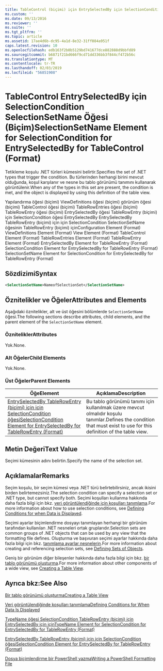 ```yaml
---
title: TableControl (biçimi) için EntrySelectedBy için SelectionCondition için SelectionSetName öğesi | Microsoft Docs
ms.custom: ''
ms.date: 09/13/2016
ms.reviewer: ''
ms.suite: ''
ms.tgt_pltfrm: ''
ms.topic: article
ms.assetid: 17ae4d6b-dc95-4a1d-8e32-31ff084a951f
caps.latest.revision: 10
ms.openlocfilehash: edb163f2b0b5129bd741677dce882888d9bbfd89
ms.sourcegitcommit: b6871f21bd666f9cd71dd336bb3f844cf472b56c
ms.translationtype: MT
ms.contentlocale: tr-TR
ms.lasthandoff: 02/03/2019
ms.locfileid: "56851908"
---
```

# <a name="selectionsetname-element-for-selectioncondition-for-entryselectedby-for-tablecontrol-format"></a><span data-ttu-id="60b93-102">TableControl EntrySelectedBy için SelectionCondition SelectionSetName Öğesi (Biçim)</span><span class="sxs-lookup"><span data-stu-id="60b93-102">SelectionSetName Element for SelectionCondition for EntrySelectedBy for TableControl (Format)</span></span>

<span data-ttu-id="60b93-103">Tetikleme koşulu .NET türleri kümesini belirtir.</span><span class="sxs-lookup"><span data-stu-id="60b93-103">Specifies the set of .NET types that trigger the condition.</span></span> <span data-ttu-id="60b93-104">Bu türlerinden herhangi birini mevcut olduğunda, koşul karşılanır ve nesne bu tablo görünümü tanımını kullanarak görüntülenir.</span><span class="sxs-lookup"><span data-stu-id="60b93-104">When any of the types in this set are present, the condition is met, and the object is displayed by using this definition of the table view.</span></span>

<span data-ttu-id="60b93-105">Yapılandırma öğesi (biçimi) ViewDefinitions öğesi (biçimi) görünüm öğesi (biçimi) TableControl öğesi (biçimi) TableRowEntries öğesi (biçimi) TableRowEntry öğesi (biçimi) EntrySelectedBy öğesi TableRowEntry (biçimi) için SelectionCondition öğesi EntrySelectedBy EntrySelectedBy TableRowEntry (biçimi) için için SelectionCondition SelectionSetName öğesinin TableRowEntry (biçimi) için</span><span class="sxs-lookup"><span data-stu-id="60b93-105">Configuration Element (Format) ViewDefinitions Element (Format) View Element (Format) TableControl Element (Format) TableRowEntries Element (Format) TableRowEntry Element (Format) EntrySelectedBy Element for TableRowEntry (Format) SelectionCondition Element for EntrySelectedBy for TableRowEntry (Format) SelectionSetName Element for SelectionCondition for EntrySelectedBy for TableRowEntry (Format)</span></span>

## <a name="syntax"></a><span data-ttu-id="60b93-106">Sözdizimi</span><span class="sxs-lookup"><span data-stu-id="60b93-106">Syntax</span></span>

```xml
<SelectionSetName>NameofSelectionSet</SelectionSetName>
```

## <a name="attributes-and-elements"></a><span data-ttu-id="60b93-107">Öznitelikler ve Öğeler</span><span class="sxs-lookup"><span data-stu-id="60b93-107">Attributes and Elements</span></span>

<span data-ttu-id="60b93-108">Aşağıdaki öznitelikler, alt ve üst öğesini bölümlerde `SelectionSetName` öğesi.</span><span class="sxs-lookup"><span data-stu-id="60b93-108">The following sections describe attributes, child elements, and the parent element of the `SelectionSetName` element.</span></span>

### <a name="attributes"></a><span data-ttu-id="60b93-109">Öznitelikler</span><span class="sxs-lookup"><span data-stu-id="60b93-109">Attributes</span></span>

<span data-ttu-id="60b93-110">Yok.</span><span class="sxs-lookup"><span data-stu-id="60b93-110">None.</span></span>

### <a name="child-elements"></a><span data-ttu-id="60b93-111">Alt Öğeler</span><span class="sxs-lookup"><span data-stu-id="60b93-111">Child Elements</span></span>

<span data-ttu-id="60b93-112">Yok.</span><span class="sxs-lookup"><span data-stu-id="60b93-112">None.</span></span>

### <a name="parent-elements"></a><span data-ttu-id="60b93-113">Üst Öğeler</span><span class="sxs-lookup"><span data-stu-id="60b93-113">Parent Elements</span></span>

|<span data-ttu-id="60b93-114">Öğe</span><span class="sxs-lookup"><span data-stu-id="60b93-114">Element</span></span>|<span data-ttu-id="60b93-115">Açıklama</span><span class="sxs-lookup"><span data-stu-id="60b93-115">Description</span></span>|
|-------------|-----------------|
|[<span data-ttu-id="60b93-116">EntrySelectedBy TableRowEntry (biçimi) için için SelectionCondition öğesi</span><span class="sxs-lookup"><span data-stu-id="60b93-116">SelectionCondition Element for EntrySelectedBy for TableRowEntry (Format)</span></span>](./selectioncondition-element-for-entryselectedby-for-tablecontrol-format.md)|<span data-ttu-id="60b93-117">Bu tablo görünümü tanımı için kullanılmak üzere mevcut olmalıdır koşulu tanımlar.</span><span class="sxs-lookup"><span data-stu-id="60b93-117">Defines the condition that must exist to use for this definition of the table view.</span></span>|

## <a name="text-value"></a><span data-ttu-id="60b93-118">Metin Değeri</span><span class="sxs-lookup"><span data-stu-id="60b93-118">Text Value</span></span>

<span data-ttu-id="60b93-119">Seçimi kümesinin adını belirtin.</span><span class="sxs-lookup"><span data-stu-id="60b93-119">Specify the name of the selection set.</span></span>

## <a name="remarks"></a><span data-ttu-id="60b93-120">Açıklamalar</span><span class="sxs-lookup"><span data-stu-id="60b93-120">Remarks</span></span>

<span data-ttu-id="60b93-121">Seçim koşulu, bir seçim kümesi veya .NET türü belirtebilirsiniz, ancak ikisini birden belirtemezsiniz.</span><span class="sxs-lookup"><span data-stu-id="60b93-121">The selection condition can specify a selection set or .NET type, but cannot specify both.</span></span> <span data-ttu-id="60b93-122">Seçimi koşulları kullanma hakkında daha fazla bilgi için bkz. [veri görüntülendiğinde için koşulları tanımlama](./defining-conditions-for-displaying-data.md).</span><span class="sxs-lookup"><span data-stu-id="60b93-122">For more information about how to use selection conditions, see [Defining Conditions for when Data is Displayed](./defining-conditions-for-displaying-data.md).</span></span>

<span data-ttu-id="60b93-123">Seçimi ayarlar biçimlendirme dosyayı tanımlayan herhangi bir görünüm tarafından kullanılan .NET nesneleri ortak gruplarıdır.</span><span class="sxs-lookup"><span data-stu-id="60b93-123">Selection sets are common groups of .NET objects that can be used by any view that the formatting file defines.</span></span> <span data-ttu-id="60b93-124">Oluşturma ve başvuran seçimi ayarlar hakkında daha fazla bilgi için bkz. [tanımlama ayarlar nesnelerin](./defining-selection-sets.md).</span><span class="sxs-lookup"><span data-stu-id="60b93-124">For more information about creating and referencing selection sets, see [Defining Sets of Objects](./defining-selection-sets.md).</span></span>

<span data-ttu-id="60b93-125">Geniş bir görünüm diğer bileşenler hakkında daha fazla bilgi için bkz. [bir tablo görünümü oluşturma](./creating-a-table-view.md).</span><span class="sxs-lookup"><span data-stu-id="60b93-125">For more information about other components of a wide view, see [Creating a Table View](./creating-a-table-view.md).</span></span>

## <a name="see-also"></a><span data-ttu-id="60b93-126">Ayrıca bkz:</span><span class="sxs-lookup"><span data-stu-id="60b93-126">See Also</span></span>

[<span data-ttu-id="60b93-127">Bir tablo görünümü oluşturma</span><span class="sxs-lookup"><span data-stu-id="60b93-127">Creating a Table View</span></span>](./creating-a-table-view.md)

[<span data-ttu-id="60b93-128">Veri görüntülendiğinde koşulları tanımlama</span><span class="sxs-lookup"><span data-stu-id="60b93-128">Defining Conditions for When Data Is Displayed</span></span>](./defining-conditions-for-displaying-data.md)

[<span data-ttu-id="60b93-129">TypeName öğesi SelectionCondition TableRowEntry (biçimi) için EntrySelectedBy için için</span><span class="sxs-lookup"><span data-stu-id="60b93-129">TypeName Element for SelectionCondition for EntrySelectedBy for TableRowEntry (Format)</span></span>](./typename-element-for-selectioncondition-for-entryselectedby-for-tablecontrol-format.md)

[<span data-ttu-id="60b93-130">EntrySelectedBy TableRowEntry (biçimi) için için SelectionCondition öğesi</span><span class="sxs-lookup"><span data-stu-id="60b93-130">SelectionCondition Element for EntrySelectedBy for TableRowEntry (Format)</span></span>](./selectioncondition-element-for-entryselectedby-for-tablecontrol-format.md)

[<span data-ttu-id="60b93-131">Dosya biçimlendirme bir PowerShell yazma</span><span class="sxs-lookup"><span data-stu-id="60b93-131">Writing a PowerShell Formatting File</span></span>](./writing-a-powershell-formatting-file.md)

